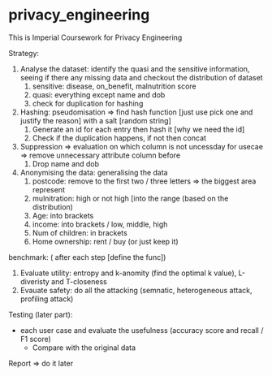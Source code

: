 # privacy_engineering

This is Imperial Coursework for Privacy Engineering 

Strategy:
1. Analyse the dataset: identify the quasi and the sensitive information, seeing if there any missing data and checkout the distribution of dataset 
    1. sensitive: disease, on_benefit, malnutrition score 
    2. quasi: everything except name and dob 
    3. check for duplication for hashing
2. Hashing: pseudomisation => find hash function [just use pick one and justify the reason] with a salt [random string]
    1. Generate an id for each entry then hash it [why we need the id]
    2. Check if the duplication happens, if not then concat 
3. Suppression => evaluation on which column is not uncessday for usecae => remove unnecessary attribute column before 
    1. Drop name and dob 
4. Anonymising the data: generalising the data
    1. postcode: remove to the first two / three letters => the biggest area represent 
    2. mulnitration: high or not high [into the range (based on the distribution) 
    3. Age: into brackets 
    4. income: into brackets / low, middle, high 
    5. Num of children: in brackets 
    6. Home ownership: rent / buy (or just keep it)

benchmark: ( after each step [define the func])
1. Evaluate utility: entropy and k-anomity (find the optimal k value), L-diveristy and T-closeness 
2. Evauate safety: do all the attacking (semnatic, heterogeneous attack, profiling attack)

Testing (later part):
- each user case and evaluate the usefulness (accuracy score and recall / F1 score)
    - Compare with the original data

Report => do it later 
